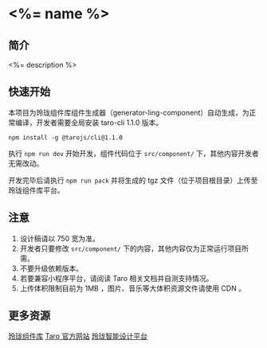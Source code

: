 # <%= name %>

## 简介

<%= description %>

## 快速开始

本项目为玲珑组件库组件生成器（generator-ling-component）自动生成，为正常编译，开发者需要全局安装 taro-cli 1.1.0 版本。

```
npm install -g @tarojs/cli@1.1.0
```

执行 `npm run dev` 开始开发，组件代码位于 `src/component/` 下，其他内容开发者无需改动。

开发完毕后请执行 `npm run pack` 并将生成的 tgz 文件（位于项目根目录）上传至玲珑组件库平台。

## 注意

1. 设计稿请以 750 宽为准。
1. 开发者只要修改 `src/component/` 下的内容，其他内容仅为正常运行项目所需。
1. 不要升级依赖版本。
1. 若要兼容小程序平台，请阅读 Taro 相关文档并自测支持情况。
1. 上传体积限制目前为 1MB ，图片、音乐等大体积资源文件请使用 CDN 。

## 更多资源

[玲珑组件库](http://zjk.jd.com/)
[Taro 官方网站](https://taro.js.org/)
[玲珑智能设计平台](https://ling.jd.com/)
